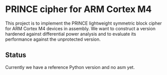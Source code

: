 # PRINCE cipher for ARM Cortex M4

This project is to implement the PRINCE lightweight symmetric block cipher for ARM Cortex M4 devices in assembly. We want to construct a version hardened against differential power analysis and to evaluate its performance against the unprotected version.

## Status

Currently we have a reference Python version and no asm yet.